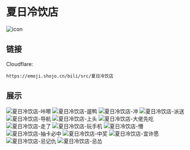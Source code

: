 # 夏日冷饮店
![icon](https://emoji.shojo.cn/bili/src/夏日冷饮店/icon.png)
## 链接
Cloudflare:
```
https://emoji.shojo.cn/bili/src/夏日冷饮店
```
## 展示
![夏日冷饮店-咔嚓](https://emoji.shojo.cn/bili/src/夏日冷饮店/夏日冷饮店-咔嚓.png)
![夏日冷饮店-遛鸭](https://emoji.shojo.cn/bili/src/夏日冷饮店/夏日冷饮店-遛鸭.png)
![夏日冷饮店-冲](https://emoji.shojo.cn/bili/src/夏日冷饮店/夏日冷饮店-冲.png)
![夏日冷饮店-派送](https://emoji.shojo.cn/bili/src/夏日冷饮店/夏日冷饮店-派送.png)
![夏日冷饮店-导航](https://emoji.shojo.cn/bili/src/夏日冷饮店/夏日冷饮店-导航.png)
![夏日冷饮店-上头](https://emoji.shojo.cn/bili/src/夏日冷饮店/夏日冷饮店-上头.png)
![夏日冷饮店-大佬先吃](https://emoji.shojo.cn/bili/src/夏日冷饮店/夏日冷饮店-大佬先吃.png)
![夏日冷饮店-走了](https://emoji.shojo.cn/bili/src/夏日冷饮店/夏日冷饮店-走了.png)
![夏日冷饮店-玩手机](https://emoji.shojo.cn/bili/src/夏日冷饮店/夏日冷饮店-玩手机.png)
![夏日冷饮店-懵](https://emoji.shojo.cn/bili/src/夏日冷饮店/夏日冷饮店-懵.png)
![夏日冷饮店-抽卡必中](https://emoji.shojo.cn/bili/src/夏日冷饮店/夏日冷饮店-抽卡必中.png)
![夏日冷饮店-中奖](https://emoji.shojo.cn/bili/src/夏日冷饮店/夏日冷饮店-中奖.png)
![夏日冷饮店-宜许愿](https://emoji.shojo.cn/bili/src/夏日冷饮店/夏日冷饮店-宜许愿.png)
![夏日冷饮店-忌记仇](https://emoji.shojo.cn/bili/src/夏日冷饮店/夏日冷饮店-忌记仇.png)
![夏日冷饮店-忌怂](https://emoji.shojo.cn/bili/src/夏日冷饮店/夏日冷饮店-忌怂.png)

